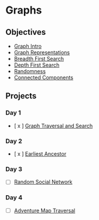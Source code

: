 # Graphs

## Objectives

* [Graph Intro](objectives/graph-intro)
* [Graph Representations](objectives/graph-representations)
* [Breadth First Search](objectives/breadth-first-search)
* [Depth First Search](objectives/depth-first-search)
* [Randomness](objectives/randomness)
* [Connected Components](objectives/connected-components)

## Projects

### Day 1
* [ x ] [Graph Traversal and Search](projects/graph)

### Day 2
* [ x ] [Earliest Ancestor](projects/ancestor)

### Day 3
* [ ] [Random Social Network](projects/social)

### Day 4
* [ ] [Adventure Map Traversal](projects/adventure)
